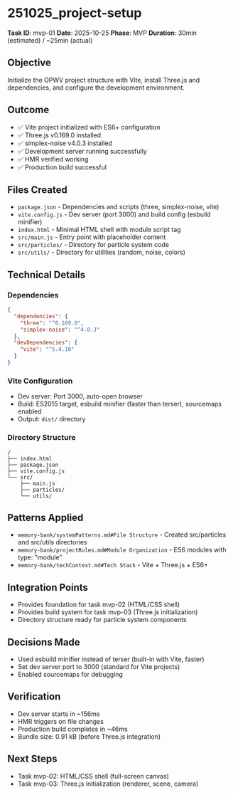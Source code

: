 # 251025_project-setup

**Task ID**: mvp-01
**Date**: 2025-10-25
**Phase**: MVP
**Duration**: 30min (estimated) / ~25min (actual)

## Objective
Initialize the OPWV project structure with Vite, install Three.js and dependencies, and configure the development environment.

## Outcome
- ✅ Vite project initialized with ES6+ configuration
- ✅ Three.js v0.169.0 installed
- ✅ simplex-noise v4.0.3 installed
- ✅ Development server running successfully
- ✅ HMR verified working
- ✅ Production build successful

## Files Created
- `package.json` - Dependencies and scripts (three, simplex-noise, vite)
- `vite.config.js` - Dev server (port 3000) and build config (esbuild minifier)
- `index.html` - Minimal HTML shell with module script tag
- `src/main.js` - Entry point with placeholder content
- `src/particles/` - Directory for particle system code
- `src/utils/` - Directory for utilities (random, noise, colors)

## Technical Details

### Dependencies
```json
{
  "dependencies": {
    "three": "^0.169.0",
    "simplex-noise": "^4.0.3"
  },
  "devDependencies": {
    "vite": "^5.4.10"
  }
}
```

### Vite Configuration
- Dev server: Port 3000, auto-open browser
- Build: ES2015 target, esbuild minifier (faster than terser), sourcemaps enabled
- Output: `dist/` directory

### Directory Structure
```
/
├── index.html
├── package.json
├── vite.config.js
└── src/
    ├── main.js
    ├── particles/
    └── utils/
```

## Patterns Applied
- `memory-bank/systemPatterns.md#File Structure` - Created src/particles and src/utils directories
- `memory-bank/projectRules.md#Module Organization` - ES6 modules with type: "module"
- `memory-bank/techContext.md#Tech Stack` - Vite + Three.js + ES6+

## Integration Points
- Provides foundation for task mvp-02 (HTML/CSS shell)
- Provides build system for task mvp-03 (Three.js initialization)
- Directory structure ready for particle system components

## Decisions Made
- Used esbuild minifier instead of terser (built-in with Vite, faster)
- Set dev server port to 3000 (standard for Vite projects)
- Enabled sourcemaps for debugging

## Verification
- Dev server starts in ~156ms
- HMR triggers on file changes
- Production build completes in ~46ms
- Bundle size: 0.91 kB (before Three.js integration)

## Next Steps
- Task mvp-02: HTML/CSS shell (full-screen canvas)
- Task mvp-03: Three.js initialization (renderer, scene, camera)
